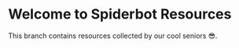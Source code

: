 # **Welcome to Spiderbot Resources**

This branch contains resources collected by our cool seniors 😎.